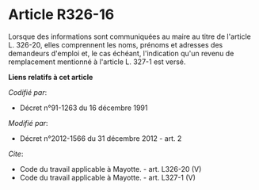 # Article R326-16

Lorsque des informations sont communiquées au maire au titre de l'article L. 326-20, elles comprennent les noms, prénoms et
adresses des demandeurs d'emploi et, le cas échéant, l'indication qu'un revenu de remplacement mentionné à l'article L. 327-1
est versé.

**Liens relatifs à cet article**

_Codifié par_:

  - Décret n°91-1263 du 16 décembre 1991

_Modifié par_:

  - Décret n°2012-1566 du 31 décembre 2012 - art. 2

_Cite_:

  - Code du travail applicable à Mayotte. - art. L326-20 (V)
  - Code du travail applicable à Mayotte. - art. L327-1 (V)
